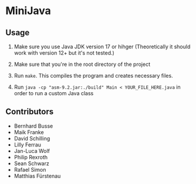 # MiniJava


## Usage

1. Make sure you use Java JDK version 17 or hihger (Theoretically it should work with version 12+ but it's not tested.)

2. Make sure that you're in the root directory of the project

3. Run `make`. This compiles the program and creates necessary files.

4. Run `java -cp "asm-9.2.jar:./build" Main < YOUR_FILE_HERE.java` in order to run a custom Java class

## Contributors

- Bernhard Busse
- Maik Franke
- David Schilling
- Lilly Ferrau
- Jan-Luca Wolf
- Philip Rexroth
- Sean Schwarz
- Rafael Simon
- Matthias Fürstenau
